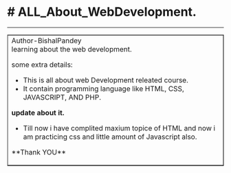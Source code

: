  <h1># ALL_About_WebDevelopment.</h1><hr>
 <table border="1"> <tr>
  <td>
        Author-BishalPandey<br>
        learning about the web development.
        <P>some extra details:</P>
        <div>
        <ul>
         <li>This is all about web Development releated course.</li>
         <li>It contain programming language like HTML, CSS, JAVASCRIPT, AND PHP.</li>
        </ul>
        </div>
        <b><p>update about it.</p></b>
        <footer>
        <ul>
         <li>Till now i have complited maxium topice of HTML and now i am practicing css and little amount of  Javascript also. </li>
        </ul>
        <P>**Thank YOU**</P>
        </footer>
  </td>
  </tr>
</table>
